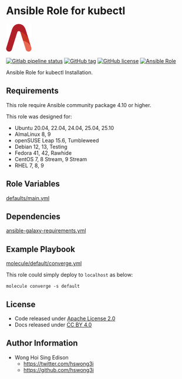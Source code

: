 # Ansible Role for kubectl

<a href="https://alvistack.com" title="AlviStack" target="_blank"><img src="/alvistack.svg" height="75" alt="AlviStack"></a>

[![Gitlab pipeline status](https://img.shields.io/gitlab/pipeline/alvistack/ansible-role-kube_kubectl/master)](https://gitlab.com/alvistack/ansible-role-kube_kubectl/-/pipelines)
[![GitHub tag](https://img.shields.io/github/tag/alvistack/ansible-role-kube_kubectl.svg)](https://github.com/alvistack/ansible-role-kube_kubectl/tags)
[![GitHub license](https://img.shields.io/github/license/alvistack/ansible-role-kube_kubectl.svg)](https://github.com/alvistack/ansible-role-kube_kubectl/blob/master/LICENSE)
[![Ansible Role](https://img.shields.io/badge/galaxy-alvistack.kube_kubectl-blue.svg)](https://galaxy.ansible.com/alvistack/kube_kubectl)

Ansible Role for kubectl Installation.

## Requirements

This role require Ansible community package 4.10 or higher.

This role was designed for:

- Ubuntu 20.04, 22.04, 24.04, 25.04, 25.10
- AlmaLinux 8, 9
- openSUSE Leap 15.6, Tumbleweed
- Debian 12, 13, Testing
- Fedora 41, 42, Rawhide
- CentOS 7, 8 Stream, 9 Stream
- RHEL 7, 8, 9

## Role Variables

[defaults/main.yml](defaults/main.yml)

## Dependencies

[ansible-galaxy-requirements.yml](ansible-galaxy-requirements.yml)

## Example Playbook

[molecule/default/converge.yml](molecule/default/converge.yml)

This role could simply deploy to `localhost` as below:

    molecule converge -s default

## License

- Code released under [Apache License 2.0](LICENSE)
- Docs released under [CC BY 4.0](http://creativecommons.org/licenses/by/4.0/)

## Author Information

- Wong Hoi Sing Edison
  - <https://twitter.com/hswong3i>
  - <https://github.com/hswong3i>
